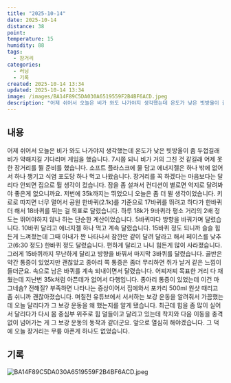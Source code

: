 ```yaml
---
title: "2025-10-14"
date: 2025-10-14
distance: 38
point:
temperature: 15
humidity: 88
tags:
  - 장거리
categories:
  - 러닝
  - 기록
created: 2025-10-14 13:34
updated: 2025-10-14 13:34
image: /images/BA14F89C5DA030A6519559F2B4BF6ACD.jpeg
description: "어제 쉬어서 오늘은 비가 와도 나가야지 생각했는데 온도가 낮은 빗방울이 좀 두껍길래 비가 약해지길 기다리며 게임을 했습니다. 7시쯤 되니 비가 거의 그친 것 같길래 어제 못한 장거리를 뛸 준비를 했습니다. 소프트 플라스크에 물 담고 에너지젤은 하나 밖에 없어서 하나 챙기고 식염 포도당 "
---
```

## 내용
어제 쉬어서 오늘은 비가 와도 나가야지 생각했는데 온도가 낮은 빗방울이 좀 두껍길래 비가 약해지길 기다리며 게임을 했습니다. 7시쯤 되니 비가 거의 그친 것 같길래 어제 못한 장거리를 뛸 준비를 했습니다. 소프트 플라스크에 물 담고 에너지젤은 하나 밖에 없어서 하나 챙기고 식염 포도당 하나 먹고 나왔습니다. 
장거리를 꼭 하겠다는 마음보다는 달리다 안되면 집으로 튈 생각이 컸습니다. 잠을 좀 설쳐서 컨디션이 별로면 억지로 달려봐야 좋은게 없으니까요.
저번에 35k까지는 뛰었으니 오늘은 좀 더 뛸 생각이었습니다. 키로로 따지면 너무 멀어서 공원 한바퀴(2.1k)를 기준으로 17바퀴를 뛰려고 하다가 한바퀴 더 해서 18바퀴를 뛰는 걸 목표로 달렸습니다. 하루 18k가 9바퀴라 평소 거리의 2배 정도는 뛰어야하지 않나 하는 단순한 계산이었습니다.
5바퀴마다 방향을 바꿔가며 달렸습니다. 10바퀴 달리고 에너지젤 하나 먹고 계속 달렸습니다. 15바퀴 정도 되니까 슬슬 힘든게 느껴졌는데 그때 아내가 짠 나타나서 잠깐만 같이 달려 달라고 해서 페이스를 낮추고(6:30 정도) 한바퀴 정도 달렸습니다. 편하게 달리고 나니 힘든게 많이 사라졌습니다. 그러게 15바퀴까지 무난하게 달리고 방향을 바꿔서 마지막 3바퀴를 달렸습니다. 골반은 약간 통증이 있었지만 괜찮았고 종아리 쪽 통증은 좀더 무리하면 쥐가 날거 같은 느낌이 들더군요. 속으로 남은 바퀴를 계속 되내이면서 달렸습니다. 어찌저찌 목표한 거리 다 채웠는데 지난번 35k처럼 아픈데가 없어서 다행입니다. 종아리 통증이 있었는데 이건 마그네슘? 전해질? 부족하면 나타나는 증상이어서 집에와서 포카리 500ml 원샷 때리고 좀 쉬니까 괜찮아졌습니다.
며칠전 유튜브에서 서서하는 보강 운동을 알려줘서 가끔했는데 오늘 달리다가 그 보강 운동을 왜 했는지를 알게 됐습니다. 최근데 힘을 좀 많이 실어서 달리다가 다시 몸 중심부 위주로 힘 덜들이고 달리고 있는데 착지와 다음 이동을 충격없이 넘어가는 게 그 보강 운동의 동작과 같더군요. 앞으로 열심히 해야겠습니다. 그 덕에 오늘 장거리는 무릎 아픈게 하나도 없었습니다.

## 기록
![BA14F89C5DA030A6519559F2B4BF6ACD.jpeg](/images/BA14F89C5DA030A6519559F2B4BF6ACD.jpeg)

